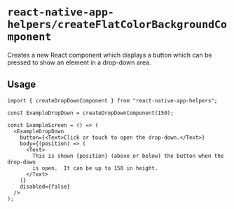 # `react-native-app-helpers/createFlatColorBackgroundComponent`

Creates a new React component which displays a button which can be pressed to
show an element in a drop-down area.

## Usage

```tsx
import { createDropDownComponent } from "react-native-app-helpers";

const ExampleDropDown = createDropDownComponent(150);

const ExampleScreen = () => (
  <ExampleDropDown
    button={<Text>Click or touch to open the drop-down.</Text>}
    body={(position) => (
      <Text>
        This is shown {position} (above or below) the button when the drop-down
        is open.  It can be up to 150 in height.
      </Text>
    )}
    disabled={false}
  />
);
```
